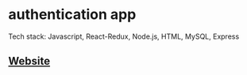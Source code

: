 # authentication app
Tech stack: Javascript, React-Redux, Node.js, HTML, MySQL, Express

## [Website](https://loqumi-chat-app.web.app/)
